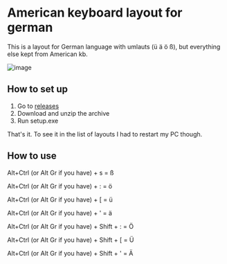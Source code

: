 # American keyboard layout for german

This is a layout for German language with umlauts (ü ä ö ß), but everything else kept from American kb.

![image](https://user-images.githubusercontent.com/31178401/162408081-cde85062-8df2-4206-91af-4f6231155e35.png)

## How to set up

1. Go to [releases](https://github.com/WhiteBlackGoose/AmericanKeyboardLayoutForGerman/releases)
2. Download and unzip the archive
3. Run setup.exe

That's it. To see it in the list of layouts I had to restart my PC though.

## How to use

Alt+Ctrl (or Alt Gr if you have) + s = ß

Alt+Ctrl (or Alt Gr if you have) + : = ö

Alt+Ctrl (or Alt Gr if you have) + [ = ü

Alt+Ctrl (or Alt Gr if you have) + ' = ä

Alt+Ctrl (or Alt Gr if you have) + Shift + : = Ö

Alt+Ctrl (or Alt Gr if you have) + Shift + [ = Ü

Alt+Ctrl (or Alt Gr if you have) + Shift + ' = Ä


